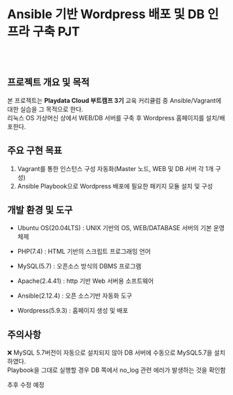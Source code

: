 # Ansible 기반 Wordpress 배포 및 DB 인프라 구축 PJT  
    
      
      
  ## 프로젝트 개요 및 목적

   본 프로젝트는 **Playdata Cloud 부트캠프 3기** 교육 커리큘럼 중 Ansible/Vagrant에 대한 실습을 그 목적으로 한다.  
   리눅스 OS 가상머신 상에서 WEB/DB 서버를 구축 후 Wordpress 홈페이지를 설치/배포한다.



  ## 주요 구현 목표  

  1. Vagrant를 통한 인스턴스 구성 자동화(Master 노드, WEB 및 DB 서버 각 1개 구성)
  2. Ansible Playbook으로 Wordpress 배포에 필요한 패키지 모듈 설치 및 구성



  ## 개발 환경 및 도구  

  - Ubuntu OS(20.04LTS) : UNIX 기반의 OS, WEB/DATABASE 서버의 기본 운영체제 
  
  - PHP(7.4) : HTML 기반의 스크립트 프로그래밍 언어 
  
  - MySQL(5.7) : 오픈소스 방식의 DBMS 프로그램 
  
  - Apache(2.4.41) : http 기반 Web 서버용 소프트웨어 
  
  - Ansible(2.12.4) : 오픈 소스기반 자동화 도구 
  
  - Wordpress(5.9.3) : 홈페이지 생성 및 배포



  ## 주의사항  

  ❌ MySQL 5.7버전이 자동으로 설치되지 않아 DB 서버에 수동으로 MySQL5.7을 설치하였다.  
  Playbook을 그대로 실행할 경우 DB 쪽에서 no_log 관련 에러가 발생하는 것을 확인함  
  
  추후 수정 예정
  
  

  

  
  
  
  



